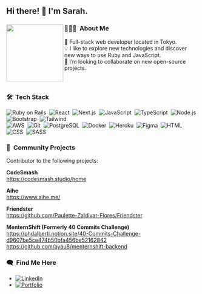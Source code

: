 ## Hi there! 👋 I'm Sarah.

### 👨🏻‍💻 &nbsp;About Me <img align="left" width="150" height="150" src="https://user-images.githubusercontent.com/114258514/224978799-8c64a745-8327-4f4e-83b9-6e5f09fe95d6.png?raw=true">
🗼 Full-stack web developer located in Tokyo. \
💡 I like to explore new technologies and discover new ways to use Ruby and JavaScript.\
👯 I’m looking to collaborate on new open-source projects. \
<br>
<br>

### 🛠 &nbsp;Tech Stack

![Ruby on Rails](https://img.shields.io/badge/-Ruby_on_Rails-333333?style=flat&logo=ruby)&nbsp;
![React](https://img.shields.io/badge/-React-333333?style=flat&logo=react)&nbsp; 
![Next.js](https://img.shields.io/badge/-Next.js-333333?style=flat&logo=next.js)&nbsp; 
![JavaScript](https://img.shields.io/badge/-JavaScript-333333?style=flat&logo=javascript)&nbsp;
![TypeScript](https://img.shields.io/badge/-TypeScript-333333?style=flat&logo=typescript)&nbsp;
![Node.js](https://img.shields.io/badge/-Node.js-333333?style=flat&logo=node.js)&nbsp;
![Bootstrap](https://img.shields.io/badge/-Bootstrap-333333?style=flat&logo=bootstrap&logoColor=563D7C)&nbsp;
![Tailwind](https://img.shields.io/badge/-Tailwind-333333?style=flat&logo=tailwindcss&logoColor=563D7C)&nbsp; \
![AWS](https://img.shields.io/badge/-AWS-333333?style=flat&logo=amazonwebservices)&nbsp;
![Git](https://img.shields.io/badge/-Git-333333?style=flat&logo=git)&nbsp;
![PostgreSQL](https://img.shields.io/badge/-PostgreSQL-333333?style=flat&logo=postgresql)&nbsp;
![Docker](https://img.shields.io/badge/-Docker-333333?style=flat&logo=docker)&nbsp;
![Heroku](https://img.shields.io/badge/-Heroku-333333?style=flat&logo=heroku)&nbsp;
![Figma](https://img.shields.io/badge/-Figma-333333?style=flat&logo=figma)&nbsp;
![HTML](https://img.shields.io/badge/-HTML-333333?style=flat&logo=HTML5)&nbsp;
![CSS](https://img.shields.io/badge/-CSS-333333?style=flat&logo=CSS3&logoColor=1572B6)&nbsp; 
![SASS](https://img.shields.io/badge/-SASS-333333?style=flat&logo=SASS&logoColor=1572B6)&nbsp; 


###  🤝 &nbsp;Community Projects
Contributor to the following projects:<br>

<strong>CodeSmash</strong><br>
https://codesmash.studio/home<br>

<strong>Aihe</strong><br>
https://www.aihe.me/<br>

<strong>Friendster</strong><br>
https://github.com/Paulette-Zaldivar-Flores/Friendster<br>

<strong>MenternShift (Formerly 40 Commits Challenge)</strong><br>
https://phdalberti.notion.site/40-Commits-Challenge-d9607be5ce474b50bfa456be52162842<br>
https://github.com/ayau8/menternshift-backend   

###  🗨️ &nbsp;Find Me Here
- <a href="https://www.linkedin.com/in/sarah-rollins-sr/">![LinkedIn](https://img.shields.io/badge/LinkedIn-0077B5?style=for-the-badge&logo=linkedin&logoColor=white)</a>
- <a href="https://sarah-rollins.me/">![Portfolio](https://img.shields.io/badge/-Portfolio-blueviolet?style=for-the-badge)</a>

